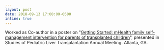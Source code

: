 ```yaml
---
layout: post
date: 2018-09-13 17:00:00-0500
inline: true
---
```


Worked as Co-author in a poster on "<u>Getting Started: mHealth family self-management intervention for parents of transplanted children</u>", presented in Studies of Pediatric Liver Transplantation Annual Meeting. Atlanta, GA.
